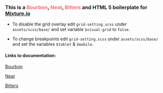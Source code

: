 ### This is a <span style="color:#ff6a72">Bourbon</span>, <span style="color:#ff6a72">Neat</span>, <span style="color:#ff6a72">Bitters</span> and HTML 5 boilerplate for [Mixture.io](Mixture.io)
			

* To disable the grid overlay edit `grid-setting.scss` under `assets/scss/base/` and set variable `$visual-grid` to `false`.

* To change breakpoints edit `grid-setting.scss` under `assets/scss/base/` and set the variables `$tablet` & `$mobile`.


#### Links to documentation:
[Bourbon](http://bourbon.io/docs/") 

[Neat](http://neat.bourbon.io/docs/)

[Bitters](http://bitters.bourbon.io/)